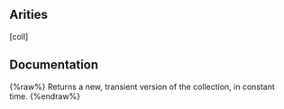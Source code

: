 ## Arities
[coll]

## Documentation
{%raw%}
Returns a new, transient version of the collection, in constant time.
{%endraw%}
